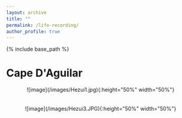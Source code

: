 ```yaml
---
layout: archive
title: ""
permalink: /life-recording/
author_profile: true
---
```


{% include base_path %}

<!-- * **2020 - present**

  Ph.D. student in Department of Electronic and Computer Engineering, The Hong Kong University of Science and Technology
  
  Supervisor: [Prof. Jiang XU](https://eexu.home.ece.ust.hk/index.html)

* **2016 - 2020**

  Bachelor of Engineer in School of Optical and Electronic Information, Huazhong University of Science and Technology -->
  
Cape D'Aguilar
====
<div align=center>![image](/images/Hezui1.jpg){:height="50%" width="50%"}</div>
<br/>
<br/>
<div align=center>![image](/images/Hezui3.JPG){:height="50%" width="50%"}</div>
